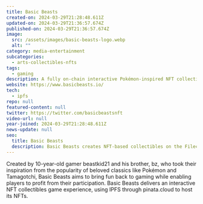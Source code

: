 ```yaml
---
title: Basic Beasts
created-on: 2024-03-29T21:28:48.611Z
updated-on: 2024-03-29T21:36:57.674Z
published-on: 2024-03-29T21:36:57.674Z
image:
  src: /assets/images/basic-beasts-logo.webp
  alt: ""
category: media-entertainment
subcategories:
  - arts-collectibles-nfts
tags:
  - gaming
description: A fully on-chain interactive Pokémon-inspired NFT collectibles game.
website: https://www.basicbeasts.io/
tech:
  - ipfs
repo: null
featured-content: null
twitter: https://twitter.com/basicbeastsnft
video-url: null
year-joined: 2024-03-29T21:28:48.611Z
news-update: null
seo:
  title: Basic Beasts
  description: Basic Beasts creates NFT-based collectibles on the Filecoin network.
---
```


Created by 10-year-old gamer beastkid21 and his brother, bz, who took their inspiration from the popularity of beloved classics like Pokémon and Tamagotchi, Basic Beasts aims to bring fun back to gaming while enabling players to profit from their participation. Basic Beasts delivers an interactive NFT collectibles game experience, using IPFS through pinata.cloud to host its NFTs.

